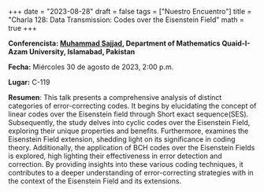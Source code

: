 +++
date  = "2023-08-28"
draft = false
tags  = ["Nuestro Encuentro"]
title = "Charla 128: Data Transmission: Codes over the Eisenstein Field"
math  = true
+++

**Conferencista: [Muhammad Sajjad](https://www.researchgate.net/profile/Muhammad-Sajjad-44), Department of Mathematics Quaid-I-Azam University, Islamabad, Pakistan** 

**Fecha:** Miércoles 30 de agosto de 2023, 2:00 p.m.

**Lugar:** C-119

**Resumen**: This talk presents a comprehensive analysis of distinct categories of error-correcting codes. It begins by elucidating the concept of linear codes over the Eisenstein field through Short exact sequence(SES). Subsequently, the study delves into cyclic codes over the Eisenstein Field, exploring their unique properties and benefits. Furthermore, examines the Eisenstein Field extension, shedding light on its significance in coding theory. Additionally, the application of BCH codes over the Eisenstein Fields is explored, high lighting their effectiveness in error detection and correction. By providing insights into these various coding techniques, it contributes to a deeper understanding of error-correcting strategies with in the context of the Eisenstein Field and its extensions.
